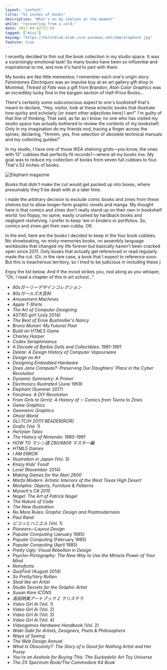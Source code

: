 ```yaml
---
layout: 'content'
title: "52 inches of books"
description: "What's on my shelves at the moment"
while: "recovering from a cold."
date: 2017-09-02T23:54
tagged: ["misc"]
keyimg: "https://hxlntblob.blob.core.windows.net/nbm/elephant.jpg"
feature: true
---
```


I recently decided to thin out the book collection in my studio space. It was a surprisingly emotional task! So many books have been so influential and inspirational to me, and now it's hard to part with them.

My books are like little mementos; I remember each one's origin story. *Féminismes Électriques* was an impulse buy at an art gallery gift shop in Montréal, *Thread of Fate* was a gift from Brandon, *Atari Color Graphics* was an incredibly lucky find in the bargain section of Half-Price Books... 

There's certainly some subconscious aspect to one's bookshelf that's meant to declare, "Hey, visitor, look at these eclectic books that illustrate how quirky and scholarly [or insert other adjectives here] I am!" I'm guilty of that line of thinking. That said, as far as I know, no one who has visited my studio space has actually bothered to review the contents of my bookshelf. Only in my imagination do my friends nod, tracing a finger across the spines, declaring, "Hmmm, yes, fine selection of oboslete technical manuals and toy collecting guides!"

In my studio, I have one of those IKEA shelving grids&mdash;you know, the ones with 13" cubbies that perfectly fit records?&mdash;where all my books live. My goal was to reduce my collection of books from seven full cubbies to four. That's 52 inches of books. 

![Elephant magazine](https://hxlntblob.blob.core.windows.net/nbm/elephant.jpg)

Books that didn't make the cut would get packed up into boxes, where presumably they'll be dealt with at a later time. 

I made the arbitrary decision to exclude comic books and zines from these shelves but to allow longer-form graphic novels and manga. My thought here is that comics and zines don't really stand up on their own in bookshelf world: too floppy, no spine, easily crushed by hardback books and negligent reshelving. I prefer to keep 'em in binders or portfolios. So, comics and zines get their own cubby. OK.

In the end, here are the books I decided to keep in the four book cubbies. No showboating, no misty-memories books, no assembly language workbooks that changed my life forever but basically haven't been cracked open since 2011. Only books that actually get referenced or read regularly made the cut. (Or, in the rare case, a book that I expect to reference soon. But this is treacherous territory, so I tried to be judicious in including these.) 

Enjoy the list below. And if the mood strikes you, nod along as you whisper, "Oh, I read a chapter of this in art school..."

 - *80sガーリーデザインコレクション*
 - *80sガールズ大百科*
 - *Amusement Machines*
 - *Apple T-Shirts*
 - *The Art of Computer Designing*
 - *ASTRO girl!* (July 2014) 
 - *The Best of Ernie Bushmiller's Nancy*
 - *Bruno Munari: My Futurist Past*
 - *Build an HTML5 Game*
 - *Charley Harper*
 - *Codex Seraphinianus*
 - *A Decade of Barbie Dolls and Collectibles: 1981-1991*
 - *Delete: A Design History of Computer Vapourware*
 - *Design as Art*
 - *Designing Embedded Hardware*
 - *Does Jane Compute?: Preserving Our Daughters' Place in the Cyber Revolution*
 - *Dynamic Symmetry: A Primer*
 - *Electronics Illustrated* (June 1959)
 - *Elephant* (Summer 2017)
 - *Fanzines: A DIY Revolution*
 - *From Girls to Grrrlz: A History of ♀ Comics from Teens to Zines*
 - *Game Graphics*
 - *Geometric Graphics*
 - *Ghost World*
 - *GLI.TC/H 20111 READER[ROR]*
 - *Grafix* (Vol. 1)
 - *Hertzian Tales*
 - *The History of Nintendo: 1980-1991*
 - *HOW TO マシン語 Z80/6809 マスター編*
 - *HTML5 Games*
 - *I AM ERROR*
 - *Illustration in Japan* (Vol. 3)
 - *Krazy Kids' Food!*
 - *Level* (November 2014)
 - *Making Games for the Atari 2600*
 - *Marfa Modern: Artistic Interiors of the West Texas High Desert*
 - *Memphis: Objects, Furniture & Patterns*
 - *Murach's C# 2015*
 - *Nagel: The Art of Patrick Nagel*
 - *The Nature of Code*
 - *The New Illustration*
 - *No More Rules: Graphic Design and Postmodernism*
 - *Paul Rand*
 - *ピコっとハニエル* (Vol. 1)
 - *Pioneers&mdash;Layout Design*
 - *Popular Computing* (January 1985)
 - *Popular Computing* (February 1985) 
 - *Popular Computing* (April 1985)
 - *Pretty Ugly: Visual Rebellion in Design*
 - *Psycho-Pictography: The New Way to Use the Miracle Power of Your Mind*
 - *Retrofonts*
 - *QuizFest* (August 2014)
 - *So Pretty/Very Rotten*
 - *Steal like an Artist*
 - *Studio Secrets for the Graphic Artist*
 - *Susan Kare ICONS*
 - *高田明美アートブック２ クリステラ*
 - *Video Girl Ai* (Vol. 1)
 - *Video Girl Ai* (Vol. 2)
 - *Video Girl Ai* (Vol. 3)
 - *Video Girl Ai* (Vol. 4)
 - *Videogames Hardware Handbook* (Vol. 2)
 - *Wabi-Sabi for Artists, Designers, Poets & Philosophers*
 - *Ways of Seeing*
 - *The Web Design Annual*
 - *What Is Obscenity?: The Story of a Good for Nothing Artist and Her Pussy*
 - *You're an Asshole for Buying This: The Suckadelic Art Toy Universe*
 - *The ZX Spectrum Book/The Commodore 64 Book*

